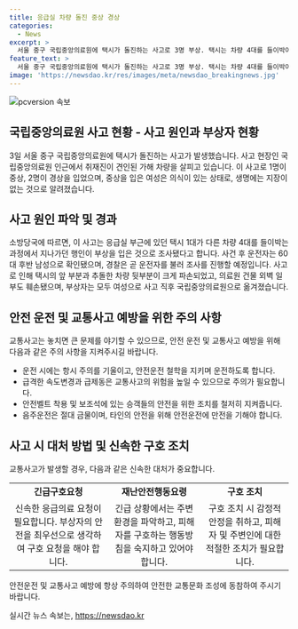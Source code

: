 ```yaml
---
title: 응급실 차량 돌진 중상 경상
categories:
  - News
excerpt: >
  서울 중구 국립중앙의료원에 택시가 돌진하는 사고로 3명 부상. 택시는 차량 4대를 들이박아 건물 외벽도 훼손. 중상 1명, 경상 2명 중 택시 운전자는 60대 후반 남성. 부상자는 모두 여성으로, 중상 여성은 생명에 지장 없는 상태. 사건 경찰 조사 중.  국립중앙의료원 택시 돌진 사고, 3명 부상 - 사건 현장 사진 공개!
feature_text: >
  서울 중구 국립중앙의료원에 택시가 돌진하는 사고로 3명 부상. 택시는 차량 4대를 들이박아 건물 외벽도 훼손. 중상 1명, 경상 2명 중 택시 운전자는 60대 후반 남성. 부상자는 모두 여성으로, 중상 여성은 생명에 지장 없는 상태. 사건 경찰 조사 중.  국립중앙의료원 택시 돌진 사고, 3명 부상 - 사건 현장 사진 공개!
image: 'https://newsdao.kr/res/images/meta/newsdao_breakingnews.jpg'
---
```


<p><img src="https://newsdao.kr/res/images/meta/newsdao_breakingnews.jpg" alt="pcversion 속보" /></p>

<h2 data-ke-size="size26">국립중앙의료원 사고 현황 - 사고 원인과 부상자 현황</h2>

<p data-ke-size="size16">3일 서울 중구 국립중앙의료원에 택시가 돌진하는 사고가 발생했습니다. 사고 현장인 국립중앙의료원 인근에서 취재진이 견인된 가해 차량을 살피고 있습니다. 이 사고로 1명이 중상, 2명이 경상을 입었으며, 중상을 입은 여성은 의식이 있는 상태로, 생명에는 지장이 없는 것으로 알려졌습니다.</p>

<h2 data-ke-size="size26">사고 원인 파악 및 경과</h2>

<p data-ke-size="size16">소방당국에 따르면, 이 사고는 응급실 부근에 있던 택시 1대가 다른 차량 4대를 들이박는 과정에서 지나가던 행인이 부상을 입은 것으로 조사됐다고 합니다. 사건 후 운전자는 60대 후반 남성으로 확인됐으며, 경찰은 곧 운전자를 불러 조사를 진행할 예정입니다. 사고로 인해 택시의 앞 부분과 추돌한 차량 뒷부분이 크게 파손되었고, 의료원 건물 외벽 일부도 훼손됐으며, 부상자는 모두 여성으로 사고 직후 국립중앙의료원으로 옮겨졌습니다.</p>

<h2 data-ke-size="size26">안전 운전 및 교통사고 예방을 위한 주의 사항</h2>

<p data-ke-size="size16">교통사고는 놓치면 큰 문제를 야기할 수 있으므로, 안전 운전 및 교통사고 예방을 위해 다음과 같은 주의 사항을 지켜주시길 바랍니다.</p>

<ul>
    <li>운전 시에는 항시 주의를 기울이고, 안전운전 철학을 지키며 운전하도록 합니다.</li>
    <li>급격한 속도변경과 급제동은 교통사고의 위험을 높일 수 있으므로 주의가 필요합니다.</li>
    <li>안전벨트 착용 및 보조석에 있는 승객들의 안전을 위한 조치를 철저히 지켜줍니다.</li>
    <li>음주운전은 절대 금물이며, 타인의 안전을 위해 안전운전에 만전을 기해야 합니다.</li>
</ul>

<h2 data-ke-size="size26">사고 시 대처 방법 및 신속한 구호 조치</h2>

<p data-ke-size="size16">교통사고가 발생할 경우, 다음과 같은 신속한 대처가 중요합니다.</p>

<table>
    <tr>
        <td style="text-align: center; height: 17px;"><b>긴급구호요청</b></td>
        <td style="text-align: center; height: 17px;"><b>재난안전행동요령</b></td>
        <td style="text-align: center; height: 17px;"><b>구호 조치</b></td>
    </tr>
    <tr>
        <td style="text-align: center; height: 17px;">신속한 응급의료 요청이 필요합니다. 부상자의 안전을 최우선으로 생각하여 구호 요청을 해야 합니다.</td>
        <td style="text-align: center; height: 17px;">긴급 상황에서는 주변 환경을 파악하고, 피해자를 구호하는 행동방침을 숙지하고 있어야 합니다.</td>
        <td style="text-align: center; height: 17px;">구호 조치 시 감정적 안정을 취하고, 피해자 및 주변인에 대한 적절한 조치가 필요합니다.</td>
    </tr>
</table>

<p data-ke-size="size16">안전운전 및 교통사고 예방에 항상 주의하여 안전한 교통문화 조성에 동참하여 주시기 바랍니다.</p>
실시간 뉴스 속보는, <a href="https://newsdao.kr" rel="dofollow">https://newsdao.kr</a>


